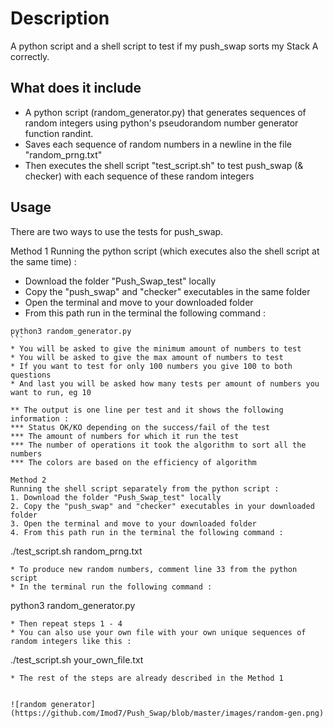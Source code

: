 # Description

A python script and a shell script to test if my push_swap sorts my Stack A correctly.

## What does it include

* A python script (random_generator.py) that  generates sequences of random integers using python's pseudorandom number generator function randint. 
* Saves each sequence of random numbers in a newline in the file "random_prng.txt"
* Then executes the shell script "test_script.sh" to test push_swap (& checker) with each sequence of these random integers


## Usage

There are two ways to use the tests for push_swap.

Method 1
Running the python script (which executes also the shell script at the same time) :
* Download the folder "Push_Swap_test" locally
* Copy the "push_swap" and "checker" executables in the same folder
* Open the terminal and move to your downloaded folder
* From this path run in the terminal the following command :
````
python3 random_generator.py
```
* You will be asked to give the minimum amount of numbers to test
* You will be asked to give the max amount of numbers to test
* If you want to test for only 100 numbers you give 100 to both questions
* And last you will be asked how many tests per amount of numbers you want to run, eg 10

** The output is one line per test and it shows the following information :
*** Status OK/KO depending on the success/fail of the test
*** The amount of numbers for which it run the test
*** The number of operations it took the algorithm to sort all the numbers
*** The colors are based on the efficiency of algorithm

Method 2
Running the shell script separately from the python script :
1. Download the folder "Push_Swap_test" locally
2. Copy the "push_swap" and "checker" executables in your downloaded folder
3. Open the terminal and move to your downloaded folder
4. From this path run in the terminal the following command :
````
./test_script.sh random_prng.txt
```
* To produce new random numbers, comment line 33 from the python script
* In the terminal run the following command :
````
python3 random_generator.py
```
* Then repeat steps 1 - 4 
* You can also use your own file with your own unique sequences of random integers like this :
````
./test_script.sh your_own_file.txt
```
* The rest of the steps are already described in the Method 1


![random generator](https://github.com/Imod7/Push_Swap/blob/master/images/random-gen.png)
